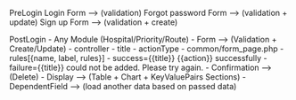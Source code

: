 PreLogin
    Login Form --> (validation)
    Forgot password Form --> (validation + update)
    Sign up Form --> (validation + create)

PostLogin
    - Any Module (Hospital/Priority/Route)
        - Form  --> (Validation + Create/Update)
            - controller
                - title
                - actionType
                - common/form_page.php
                - rules[{name, label, rules}]
                - success={{title}} {{action}} successfully
                - failure={{title}} could not be added. Please try again.
        - Confirmation  --> (Delete)
        - Display --> (Table + Chart + KeyValuePairs Sections)
        - DependentField --> (load another data based on passed data)
